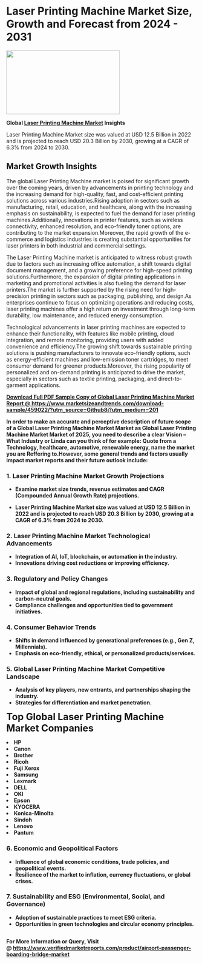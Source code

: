 <H1>Laser Printing Machine Market Size, Growth and Forecast from 2024 - 2031</H1><img class="aligncenter size-medium wp-image-584254" src="https://thirdeyenews.in/wp-content/uploads/2024/09/Global-Market-Research-300x168.jpeg" alt="" width="300" height="168" /><p><strong>Global&nbsp;<a href="https://www.marketsizeandtrends.com/download-sample/459022/?utm_source=Github8j?utm_medium=201">Laser Printing Machine Market</a> Insights</strong></p><p>Laser Printing Machine Market size was valued at USD 12.5 Billion in 2022 and is projected to reach USD 20.3 Billion by 2030, growing at a CAGR of 6.3% from 2024 to 2030.</p><p><h2>Market Growth Insights</h2> <p>The global Laser Printing Machine market is poised for significant growth over the coming years, driven by advancements in printing technology and the increasing demand for high-quality, fast, and cost-efficient printing solutions across various industries.Rising adoption in sectors such as manufacturing, retail, education, and healthcare, along with the increasing emphasis on sustainability, is expected to fuel the demand for laser printing machines.Additionally, innovations in printer features, such as wireless connectivity, enhanced resolution, and eco-friendly toner options, are contributing to the market expansion.Moreover, the rapid growth of the e-commerce and logistics industries is creating substantial opportunities for laser printers in both industrial and commercial settings.</p> <p><strong><a href="download-link-here"></a></strong></p> <p>The Laser Printing Machine market is anticipated to witness robust growth due to factors such as increasing office automation, a shift towards digital document management, and a growing preference for high-speed printing solutions.Furthermore, the expansion of digital printing applications in marketing and promotional activities is also fueling the demand for laser printers.The market is further supported by the rising need for high-precision printing in sectors such as packaging, publishing, and design.As enterprises continue to focus on optimizing operations and reducing costs, laser printing machines offer a high return on investment through long-term durability, low maintenance, and reduced energy consumption.</p> <p>Technological advancements in laser printing machines are expected to enhance their functionality, with features like mobile printing, cloud integration, and remote monitoring, providing users with added convenience and efficiency.The growing shift towards sustainable printing solutions is pushing manufacturers to innovate eco-friendly options, such as energy-efficient machines and low-emission toner cartridges, to meet consumer demand for greener products.Moreover, the rising popularity of personalized and on-demand printing is anticipated to drive the market, especially in sectors such as textile printing, packaging, and direct-to-garment applications.</p> <p><strong><a href="get-more-link-here"></p><p><span class=""><strong>Download Full PDF Sample Copy of Global Laser Printing Machine Market Report</strong> @ <a href="https://www.marketsizeandtrends.com/download-sample/459022/?utm_source=Github8j?utm_medium=201" target="_blank">https://www.marketsizeandtrends.com/download-sample/459022/?utm_source=Github8j?utm_medium=201</a></span></p><p>In order to make an accurate and perceptive description of future scope of a Global&nbsp;Laser Printing Machine Market Market as Global&nbsp;Laser Printing Machine Market Market of 2025, you need to describe a clear Vision &ndash; What Industry or Linda can you think of for example: Quote from a Technology, healthcare, automotive, renewable energy, name the market you are Reffering to.However, some general trends and factors usually impact market reports and their future outlook include:</p><h3>1.&nbsp;<strong>Laser Printing Machine Market Growth Projections</strong></h3><ul><li>Examine market size trends, revenue estimates and CAGR (Compounded Annual Growth Rate) projections.</li><li><p>Laser Printing Machine Market size was valued at USD 12.5 Billion in 2022 and is projected to reach USD 20.3 Billion by 2030, growing at a CAGR of 6.3% from 2024 to 2030.</p></li></ul><h3>2.&nbsp;<strong>Laser Printing Machine Market Technological Advancements</strong></h3><ul><li>Integration of AI, IoT, blockchain, or automation in the industry.</li><li>Innovations driving cost reductions or improving efficiency.</li></ul><h3>3.&nbsp;<strong>Regulatory and Policy Changes</strong></h3><ul><li>Impact of global and regional regulations, including sustainability and carbon-neutral goals.</li><li>Compliance challenges and opportunities tied to government initiatives.</li></ul><h3>4.&nbsp;<strong>Consumer Behavior Trends</strong></h3><ul><li>Shifts in demand influenced by generational preferences (e.g., Gen Z, Millennials).</li><li>Emphasis on eco-friendly, ethical, or personalized products/services.</li></ul><h3>5.&nbsp;<strong>Global Laser Printing Machine Market Competitive Landscape</strong></h3><ul><li>Analysis of key players, new entrants, and partnerships shaping the industry.</li><li>Strategies for differentiation and market penetration.</li></ul><p data-pm-slice="1 1 []"><span style="color: inherit; font-family: inherit; font-size: 25px;">Top Global Laser Printing Machine Market Companies</span></p><div class="" data-test-id=""><p><li>HP</li><li> Canon</li><li> Brother</li><li> Ricoh</li><li> Fuji Xerox</li><li> Samsung</li><li> Lexmark</li><li> DELL</li><li> OKI</li><li> Epson</li><li> KYOCERA</li><li> Konica-Minolta</li><li> Sindoh</li><li> Lenovo</li><li> Pantum</li></p></div><h3>6.&nbsp;<strong>Economic and Geopolitical Factors</strong></h3><ul><li>Influence of global economic conditions, trade policies, and geopolitical events.</li><li>Resilience of the market to inflation, currency fluctuations, or global crises.</li></ul><h3>7.&nbsp;<strong>Sustainability and ESG (Environmental, Social, and Governance)</strong></h3><ul><li>Adoption of sustainable practices to meet ESG criteria.</li><li>Opportunities in green technologies and circular economy principles.</li></ul><h2><strong style="font-size: 14px;">For More Information or Query, Visit @&nbsp;</strong><a style="background-color: #ffffff; font-size: 14px;" href="https://www.marketsizeandtrends.com/report/laser-printing-machine-market/" target="_blank">https://www.verifiedmarketreports.com/product/airport-passenger-boarding-bridge-market</a></h2>